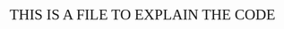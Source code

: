 <style>
    @import url('https://fonts.googleapis.com/css2?family=Fira+Code:wght@300..700&display=swap');
</style>

<div style="font-size: 20pt; text-align: center; font-family: 'Fira Code', serif;">
    THIS IS A FILE TO EXPLAIN THE CODE
</div>